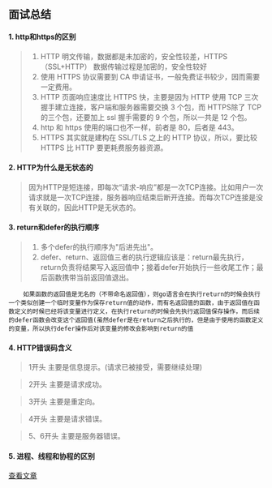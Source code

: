 ## 面试总结

#### 1. http和https的区别

> 1. HTTP 明文传输，数据都是未加密的，安全性较差，HTTPS（SSL+HTTP） 数据传输过程是加密的，安全性较好            
> 2. 使用 HTTPS 协议需要到 CA 申请证书，一般免费证书较少，因而需要一定费用。
> 3. HTTP 页面响应速度比 HTTPS 快，主要是因为 HTTP 使用 TCP 三次握手建立连接，客户端和服务器需要交换 3 个包，而 HTTPS除了 TCP 的三个包，还要加上 ssl 握手需要的 9 个包，所以一共是 12 个包。
> 4. http 和 https 使用的端口也不一样，前者是 80，后者是 443。
> 5. HTTPS 其实就是建构在 SSL/TLS 之上的 HTTP 协议，所以，要比较 HTTPS 比 HTTP 要更耗费服务器资源。



#### 2. HTTP为什么是无状态的

> 因为HTTP是短连接，即每次“请求-响应”都是一次TCP连接。比如用户一次请求就是一次TCP连接，服务器响应结束后断开连接。而每次TCP连接是没有关联的，因此HTTP是无状态的。



#### 3. return和defer的执行顺序

> 1. 多个defer的执行顺序为"后进先出"。
> 2. defer、return、返回值三者的执行逻辑应该是：return最先执行，return负责将结果写入返回值中；接着defer开始执行一些收尾工作；最后函数携带当前返回值退出。

```
	如果函数的返回值是无名的（不带命名返回值），则go语言会在执行return的时候会执行一个类似创建一个临时变量作为保存return值的动作，而有名返回值的函数，由于返回值在函数定义的时候已经将该变量进行定义，在执行return的时候会先执行返回值保存操作，而后续的defer函数会改变这个返回值(虽然defer是在return之后执行的，但是由于使用的函数定义的变量，所以执行defer操作后对该变量的修改会影响到return的值
```



#### 4. HTTP错误码含义

> 1开头           主要是信息提示。(请求已被接受，需要继续处理) 

> 2开头          主要是请求成功。 

> 3开头          主要是重定向。

> 4开头          主要是请求错误。

> 5、6开头       主要是服务器错误。



#### 5. 进程、线程和协程的区别

[查看文章](https://www.cc1021.com/article/299.html)